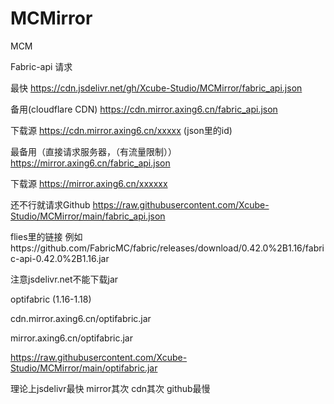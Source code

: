 # MCMirror
MCM

Fabric-api 请求 

最快 https://cdn.jsdelivr.net/gh/Xcube-Studio/MCMirror/fabric_api.json 

备用(cloudflare CDN) https://cdn.mirror.axing6.cn/fabric_api.json

下载源 https://cdn.mirror.axing6.cn/xxxxx (json里的id)

最备用（直接请求服务器，（有流量限制）） https://mirror.axing6.cn/fabric_api.json

下载源 https://mirror.axing6.cn/xxxxxx

还不行就请求Github https://raw.githubusercontent.com/Xcube-Studio/MCMirror/main/fabric_api.json

flies里的链接  例如https://github.com/FabricMC/fabric/releases/download/0.42.0%2B1.16/fabric-api-0.42.0%2B1.16.jar


注意jsdelivr.net不能下载jar


optifabric (1.16-1.18)

cdn.mirror.axing6.cn/optifabric.jar

mirror.axing6.cn/optifabric.jar

https://raw.githubusercontent.com/Xcube-Studio/MCMirror/main/optifabric.jar



理论上jsdelivr最快 mirror其次 cdn其次  github最慢

